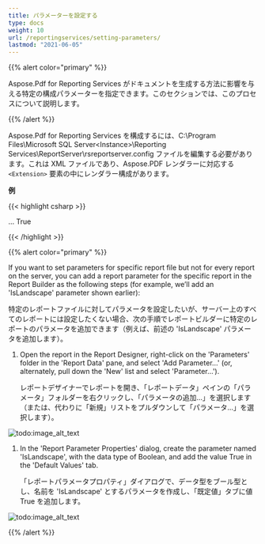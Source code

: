```yaml
---
title: パラメーターを設定する
type: docs
weight: 10
url: /reportingservices/setting-parameters/
lastmod: "2021-06-05"
---
```


{{% alert color="primary" %}}

Aspose.Pdf for Reporting Services がドキュメントを生成する方法に影響を与える特定の構成パラメーターを指定できます。このセクションでは、このプロセスについて説明します。

{{% /alert %}}

Aspose.Pdf for Reporting Services を構成するには、C:\Program Files\Microsoft SQL Server\<Instance>\Reporting Services\ReportServer\rsreportserver.config ファイルを編集する必要があります。これは XML ファイルであり、Aspose.PDF レンダラーに対応する ```<Extension>``` 要素の中にレンダラー構成があります。

**例**

{{< highlight csharp >}}

<Render>
…
<Extension Name="APPDF" Type="Aspose.Pdf.ReportingServices.Renderer,Aspose.Pdf.ReportingServices">
<!--ここに PDF へのエクスポート用の構成要素を挿入します。以下は例です
ページの向きのために -->
    <Configuration>
    <IsLandscape>True</IsLandscape>
    </Configuration>
</Extension>
</Render>

{{< /highlight >}}


{{% alert color="primary" %}}

If you want to set parameters for specific report file but not for every report on the server, you can add a report parameter for the specific report in the Report Builder as the following steps (for example, we’ll add an 'IsLandscape' parameter shown earlier):

特定のレポートファイルに対してパラメータを設定したいが、サーバー上のすべてのレポートには設定したくない場合、次の手順でレポートビルダーに特定のレポートのパラメータを追加できます（例えば、前述の 'IsLandscape' パラメータを追加します）。

1. Open the report in the Report Designer, right-click on the 'Parameters' folder in the 'Report Data' pane, and select 'Add Parameter…' (or, alternately, pull down the 'New' list and select 'Parameter…').

   レポートデザイナーでレポートを開き、「レポートデータ」ペインの「パラメータ」フォルダーを右クリックし、「パラメータの追加...」を選択します（または、代わりに「新規」リストをプルダウンして「パラメータ...」を選択します）。

![todo:image_alt_text](setting-parameters_1.png)

1. In the 'Report Parameter Properties' dialog, create the parameter named 'IsLandscape', with the data type of Boolean, and add the value True in the 'Default Values' tab.

   「レポートパラメータプロパティ」ダイアログで、データ型をブール型とし、名前を 'IsLandscape' とするパラメータを作成し、「既定値」タブに値 True を追加します。

![todo:image_alt_text](setting-parameters_2.png)

{{% /alert %}}